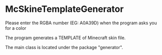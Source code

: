 # McSkineTemplateGenerator

Please enter the RGBA number (EG: A0A39D) when the program asks you for a color

The program generates a TEMPLATE of Minecraft skin file. 

The main class is located under the package "generator". 
